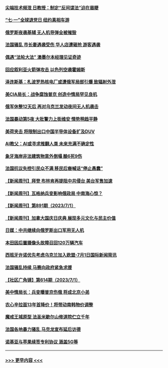 #### [尖端技术频泄 日教授：制定“反间谍法”迫在眉睫](../pages/prog202/a103742067.md?t=07030043) 
#### [“七·一”全球退党日 纽约真相车游](../pages/prog202/a103742074.md?t=07030043) 
#### [俄罗斯夜袭基辅 无人机导弹全被摧毁](../pages/prog202/a103742066.md?t=07030043) 
#### [法国骚乱 市长妻遇袭受伤 华人店遭砸抢 游客遇袭](../pages/prog202/a103742044.md?t=07030043) 
#### [偶遇“法轮大法” 澳墨尔本经理见证奇迹](../pages/prog202/a103742007.md?t=07030043) 
#### [回应叙利亚火箭弹攻击 以色列空袭霍姆斯](../pages/prog202/a103741984.md?t=07030043) 
#### [泽连斯基：札波罗热核电厂或遭俄军局部引爆 致辐射外泄](../pages/prog202/a103741980.md?t=07030043) 
#### [美CIA局长：战争腐蚀普京 创造中情局罕见良机](../pages/prog202/a103741973.md?t=07030043) 
#### [俄军休整12天后 再对乌克兰发动夜间无人机袭击](../pages/prog202/a103741956.md?t=07030043) 
#### [法国暴动第5夜 大批警力上街维安 情势稍趋平静](../pages/prog202/a103741931.md?t=07030043) 
#### [美荷夹击 将限制出口中国半导体设备扩及DUV](../pages/prog202/a103741919.md?t=07030043) 
#### [AI教父：AI或寻求推翻人类 未来充满不确定性](../pages/prog202/a103741915.md?t=07030043) 
#### [象牙海岸非法建筑物意外倒塌 酿6死9伤](../pages/prog202/a103741892.md?t=07030043) 
#### [法国抗议失控引民众不满  移民后裔喊话“停止愚蠢”](../pages/prog202/a103741852.md?t=07030043) 
#### [【新闻周刊】拜登 布林肯再提阻中共侵台 美台军售加速](../pages/prog202/a103741798.md?t=07030043) 
#### [【新闻周刊】瓦格纳兵变影响俄政局 中南海心惊？](../pages/prog202/a103741806.md?t=07030043) 
#### [【新闻周刊】第891期（2023/7/1）](../pages/prog202/a103741816.md?t=07030043) 
#### [【新闻周刊】加拿大国庆日庆典 展现多元文化与民主价值](../pages/prog202/a103741797.md?t=07030043) 
#### [日媒：中共继续向俄罗斯出口军用无人机](../pages/prog202/a103741677.md?t=07030043) 
#### [本田因后置摄像头故障召回120万辆汽车](../pages/prog202/a103741732.md?t=07030043) 
#### [西班牙许诺优先考虑乌克兰加入欧盟-7月1日国际新闻简讯](../pages/prog202/a103741690.md?t=07030043) 
#### [法国骚乱持续 马赛向政府紧急求援](../pages/prog202/a103741685.md?t=07030043) 
#### [【社区广角镜】第614期（2023/7/1）](../pages/prog202/a103741651.md?t=07030043) 
#### [美中情局长：兵变曝普京伤俄 将成北京小弟](../pages/prog202/a103741644.md?t=07030043) 
#### [农心辛拉面13年首降价！将带动南韩物价调整](../pages/prog202/a103741642.md?t=07030043) 
#### [魔戒王城原型 法圣米歇尔山修道院伫立千年](../pages/prog202/a103741640.md?t=07030043) 
#### [法国各地暴力骚乱 马克龙宣布延后访德](../pages/prog202/a103741604.md?t=07030043) 
#### [诺基亚与苹果续签专利协议 涵盖5G等](../pages/prog202/a103741574.md?t=07030043) 

----
#### [ >>> 更早内容 <<< ](../indexes/prog202-earlier.md)
